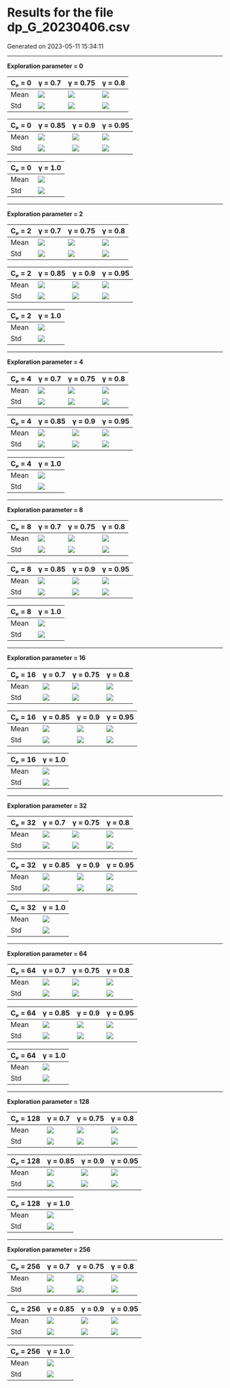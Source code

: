 # Results for the file dp_G_20230406.csv 

Generated on 2023-05-11 15:34:11

---

**Exploration parameter = 0**

| Cₚ = 0 | γ = 0.7 | γ = 0.75 | γ = 0.8 | 
| --- | --- | --- | --- | 
| Mean | ![](fig/dp_Q/mean_g_0.7_cp_0.png) | ![](fig/dp_Q/mean_g_0.75_cp_0.png) | ![](fig/dp_Q/mean_g_0.8_cp_0.png) | 
| Std | ![](fig/dp_Q/std_g_0.7_cp_0.png) | ![](fig/dp_Q/std_g_0.75_cp_0.png) | ![](fig/dp_Q/std_g_0.8_cp_0.png) | 

| Cₚ = 0 | γ = 0.85 | γ = 0.9 | γ = 0.95 | 
| --- | --- | --- | --- | 
| Mean | ![](fig/dp_Q/mean_g_0.85_cp_0.png) | ![](fig/dp_Q/mean_g_0.9_cp_0.png) | ![](fig/dp_Q/mean_g_0.95_cp_0.png) | 
| Std | ![](fig/dp_Q/std_g_0.85_cp_0.png) | ![](fig/dp_Q/std_g_0.9_cp_0.png) | ![](fig/dp_Q/std_g_0.95_cp_0.png) | 

| Cₚ = 0 | γ = 1.0 | 
| --- | --- | 
| Mean | ![](fig/dp_Q/mean_g_1.0_cp_0.png) | 
| Std | ![](fig/dp_Q/std_g_1.0_cp_0.png) | 

---

**Exploration parameter = 2**

| Cₚ = 2 | γ = 0.7 | γ = 0.75 | γ = 0.8 | 
| --- | --- | --- | --- | 
| Mean | ![](fig/dp_Q/mean_g_0.7_cp_2.png) | ![](fig/dp_Q/mean_g_0.75_cp_2.png) | ![](fig/dp_Q/mean_g_0.8_cp_2.png) | 
| Std | ![](fig/dp_Q/std_g_0.7_cp_2.png) | ![](fig/dp_Q/std_g_0.75_cp_2.png) | ![](fig/dp_Q/std_g_0.8_cp_2.png) | 

| Cₚ = 2 | γ = 0.85 | γ = 0.9 | γ = 0.95 | 
| --- | --- | --- | --- | 
| Mean | ![](fig/dp_Q/mean_g_0.85_cp_2.png) | ![](fig/dp_Q/mean_g_0.9_cp_2.png) | ![](fig/dp_Q/mean_g_0.95_cp_2.png) | 
| Std | ![](fig/dp_Q/std_g_0.85_cp_2.png) | ![](fig/dp_Q/std_g_0.9_cp_2.png) | ![](fig/dp_Q/std_g_0.95_cp_2.png) | 

| Cₚ = 2 | γ = 1.0 | 
| --- | --- | 
| Mean | ![](fig/dp_Q/mean_g_1.0_cp_2.png) | 
| Std | ![](fig/dp_Q/std_g_1.0_cp_2.png) | 

---

**Exploration parameter = 4**

| Cₚ = 4 | γ = 0.7 | γ = 0.75 | γ = 0.8 | 
| --- | --- | --- | --- | 
| Mean | ![](fig/dp_Q/mean_g_0.7_cp_4.png) | ![](fig/dp_Q/mean_g_0.75_cp_4.png) | ![](fig/dp_Q/mean_g_0.8_cp_4.png) | 
| Std | ![](fig/dp_Q/std_g_0.7_cp_4.png) | ![](fig/dp_Q/std_g_0.75_cp_4.png) | ![](fig/dp_Q/std_g_0.8_cp_4.png) | 

| Cₚ = 4 | γ = 0.85 | γ = 0.9 | γ = 0.95 | 
| --- | --- | --- | --- | 
| Mean | ![](fig/dp_Q/mean_g_0.85_cp_4.png) | ![](fig/dp_Q/mean_g_0.9_cp_4.png) | ![](fig/dp_Q/mean_g_0.95_cp_4.png) | 
| Std | ![](fig/dp_Q/std_g_0.85_cp_4.png) | ![](fig/dp_Q/std_g_0.9_cp_4.png) | ![](fig/dp_Q/std_g_0.95_cp_4.png) | 

| Cₚ = 4 | γ = 1.0 | 
| --- | --- | 
| Mean | ![](fig/dp_Q/mean_g_1.0_cp_4.png) | 
| Std | ![](fig/dp_Q/std_g_1.0_cp_4.png) | 

---

**Exploration parameter = 8**

| Cₚ = 8 | γ = 0.7 | γ = 0.75 | γ = 0.8 | 
| --- | --- | --- | --- | 
| Mean | ![](fig/dp_Q/mean_g_0.7_cp_8.png) | ![](fig/dp_Q/mean_g_0.75_cp_8.png) | ![](fig/dp_Q/mean_g_0.8_cp_8.png) | 
| Std | ![](fig/dp_Q/std_g_0.7_cp_8.png) | ![](fig/dp_Q/std_g_0.75_cp_8.png) | ![](fig/dp_Q/std_g_0.8_cp_8.png) | 

| Cₚ = 8 | γ = 0.85 | γ = 0.9 | γ = 0.95 | 
| --- | --- | --- | --- | 
| Mean | ![](fig/dp_Q/mean_g_0.85_cp_8.png) | ![](fig/dp_Q/mean_g_0.9_cp_8.png) | ![](fig/dp_Q/mean_g_0.95_cp_8.png) | 
| Std | ![](fig/dp_Q/std_g_0.85_cp_8.png) | ![](fig/dp_Q/std_g_0.9_cp_8.png) | ![](fig/dp_Q/std_g_0.95_cp_8.png) | 

| Cₚ = 8 | γ = 1.0 | 
| --- | --- | 
| Mean | ![](fig/dp_Q/mean_g_1.0_cp_8.png) | 
| Std | ![](fig/dp_Q/std_g_1.0_cp_8.png) | 

---

**Exploration parameter = 16**

| Cₚ = 16 | γ = 0.7 | γ = 0.75 | γ = 0.8 | 
| --- | --- | --- | --- | 
| Mean | ![](fig/dp_Q/mean_g_0.7_cp_16.png) | ![](fig/dp_Q/mean_g_0.75_cp_16.png) | ![](fig/dp_Q/mean_g_0.8_cp_16.png) | 
| Std | ![](fig/dp_Q/std_g_0.7_cp_16.png) | ![](fig/dp_Q/std_g_0.75_cp_16.png) | ![](fig/dp_Q/std_g_0.8_cp_16.png) | 

| Cₚ = 16 | γ = 0.85 | γ = 0.9 | γ = 0.95 | 
| --- | --- | --- | --- | 
| Mean | ![](fig/dp_Q/mean_g_0.85_cp_16.png) | ![](fig/dp_Q/mean_g_0.9_cp_16.png) | ![](fig/dp_Q/mean_g_0.95_cp_16.png) | 
| Std | ![](fig/dp_Q/std_g_0.85_cp_16.png) | ![](fig/dp_Q/std_g_0.9_cp_16.png) | ![](fig/dp_Q/std_g_0.95_cp_16.png) | 

| Cₚ = 16 | γ = 1.0 | 
| --- | --- | 
| Mean | ![](fig/dp_Q/mean_g_1.0_cp_16.png) | 
| Std | ![](fig/dp_Q/std_g_1.0_cp_16.png) | 

---

**Exploration parameter = 32**

| Cₚ = 32 | γ = 0.7 | γ = 0.75 | γ = 0.8 | 
| --- | --- | --- | --- | 
| Mean | ![](fig/dp_Q/mean_g_0.7_cp_32.png) | ![](fig/dp_Q/mean_g_0.75_cp_32.png) | ![](fig/dp_Q/mean_g_0.8_cp_32.png) | 
| Std | ![](fig/dp_Q/std_g_0.7_cp_32.png) | ![](fig/dp_Q/std_g_0.75_cp_32.png) | ![](fig/dp_Q/std_g_0.8_cp_32.png) | 

| Cₚ = 32 | γ = 0.85 | γ = 0.9 | γ = 0.95 | 
| --- | --- | --- | --- | 
| Mean | ![](fig/dp_Q/mean_g_0.85_cp_32.png) | ![](fig/dp_Q/mean_g_0.9_cp_32.png) | ![](fig/dp_Q/mean_g_0.95_cp_32.png) | 
| Std | ![](fig/dp_Q/std_g_0.85_cp_32.png) | ![](fig/dp_Q/std_g_0.9_cp_32.png) | ![](fig/dp_Q/std_g_0.95_cp_32.png) | 

| Cₚ = 32 | γ = 1.0 | 
| --- | --- | 
| Mean | ![](fig/dp_Q/mean_g_1.0_cp_32.png) | 
| Std | ![](fig/dp_Q/std_g_1.0_cp_32.png) | 

---

**Exploration parameter = 64**

| Cₚ = 64 | γ = 0.7 | γ = 0.75 | γ = 0.8 | 
| --- | --- | --- | --- | 
| Mean | ![](fig/dp_Q/mean_g_0.7_cp_64.png) | ![](fig/dp_Q/mean_g_0.75_cp_64.png) | ![](fig/dp_Q/mean_g_0.8_cp_64.png) | 
| Std | ![](fig/dp_Q/std_g_0.7_cp_64.png) | ![](fig/dp_Q/std_g_0.75_cp_64.png) | ![](fig/dp_Q/std_g_0.8_cp_64.png) | 

| Cₚ = 64 | γ = 0.85 | γ = 0.9 | γ = 0.95 | 
| --- | --- | --- | --- | 
| Mean | ![](fig/dp_Q/mean_g_0.85_cp_64.png) | ![](fig/dp_Q/mean_g_0.9_cp_64.png) | ![](fig/dp_Q/mean_g_0.95_cp_64.png) | 
| Std | ![](fig/dp_Q/std_g_0.85_cp_64.png) | ![](fig/dp_Q/std_g_0.9_cp_64.png) | ![](fig/dp_Q/std_g_0.95_cp_64.png) | 

| Cₚ = 64 | γ = 1.0 | 
| --- | --- | 
| Mean | ![](fig/dp_Q/mean_g_1.0_cp_64.png) | 
| Std | ![](fig/dp_Q/std_g_1.0_cp_64.png) | 

---

**Exploration parameter = 128**

| Cₚ = 128 | γ = 0.7 | γ = 0.75 | γ = 0.8 | 
| --- | --- | --- | --- | 
| Mean | ![](fig/dp_Q/mean_g_0.7_cp_128.png) | ![](fig/dp_Q/mean_g_0.75_cp_128.png) | ![](fig/dp_Q/mean_g_0.8_cp_128.png) | 
| Std | ![](fig/dp_Q/std_g_0.7_cp_128.png) | ![](fig/dp_Q/std_g_0.75_cp_128.png) | ![](fig/dp_Q/std_g_0.8_cp_128.png) | 

| Cₚ = 128 | γ = 0.85 | γ = 0.9 | γ = 0.95 | 
| --- | --- | --- | --- | 
| Mean | ![](fig/dp_Q/mean_g_0.85_cp_128.png) | ![](fig/dp_Q/mean_g_0.9_cp_128.png) | ![](fig/dp_Q/mean_g_0.95_cp_128.png) | 
| Std | ![](fig/dp_Q/std_g_0.85_cp_128.png) | ![](fig/dp_Q/std_g_0.9_cp_128.png) | ![](fig/dp_Q/std_g_0.95_cp_128.png) | 

| Cₚ = 128 | γ = 1.0 | 
| --- | --- | 
| Mean | ![](fig/dp_Q/mean_g_1.0_cp_128.png) | 
| Std | ![](fig/dp_Q/std_g_1.0_cp_128.png) | 

---

**Exploration parameter = 256**

| Cₚ = 256 | γ = 0.7 | γ = 0.75 | γ = 0.8 | 
| --- | --- | --- | --- | 
| Mean | ![](fig/dp_Q/mean_g_0.7_cp_256.png) | ![](fig/dp_Q/mean_g_0.75_cp_256.png) | ![](fig/dp_Q/mean_g_0.8_cp_256.png) | 
| Std | ![](fig/dp_Q/std_g_0.7_cp_256.png) | ![](fig/dp_Q/std_g_0.75_cp_256.png) | ![](fig/dp_Q/std_g_0.8_cp_256.png) | 

| Cₚ = 256 | γ = 0.85 | γ = 0.9 | γ = 0.95 | 
| --- | --- | --- | --- | 
| Mean | ![](fig/dp_Q/mean_g_0.85_cp_256.png) | ![](fig/dp_Q/mean_g_0.9_cp_256.png) | ![](fig/dp_Q/mean_g_0.95_cp_256.png) | 
| Std | ![](fig/dp_Q/std_g_0.85_cp_256.png) | ![](fig/dp_Q/std_g_0.9_cp_256.png) | ![](fig/dp_Q/std_g_0.95_cp_256.png) | 

| Cₚ = 256 | γ = 1.0 | 
| --- | --- | 
| Mean | ![](fig/dp_Q/mean_g_1.0_cp_256.png) | 
| Std | ![](fig/dp_Q/std_g_1.0_cp_256.png) | 

